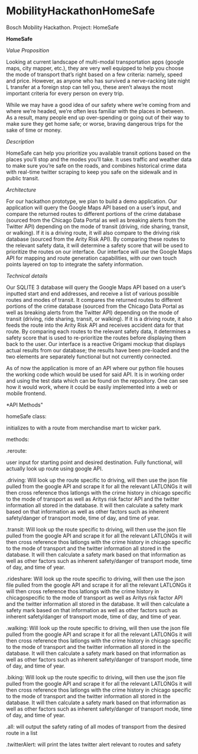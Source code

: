 # MobilityHackathonHomeSafe
Bosch Mobility Hackathon.  Project: HomeSafe

**HomeSafe**

*Value Proposition*

Looking at current landscape of multi-modal transportation apps (google maps, city mapper, etc.), they are very well equipped to help you choose the mode of transport that’s right based on a few criteria: namely, speed and price. However, as anyone who has survived a nerve-racking late night L transfer at a foreign stop can tell you, these aren’t always the most important criteria for every person on every trip.

While we may have a good idea of our safety where we’re coming from and where we’re headed, we’re often less familiar with the places in between. As a result, many people end up over-spending or going out of their way to make sure they get home safe; or worse, braving dangerous trips for the sake of time or money.

*Description*

HomeSafe can help you prioritize you available transit options based on the places you’ll stop and the modes you’ll take. It uses traffic and weather data to make sure you’re safe on the roads, and combines historical crime data with real-time twitter scraping to keep you safe on the sidewalk and in public transit. 

*Architecture*

For our hackathon prototype, we plan to build a demo application. Our application will query the Google Maps API based on a user’s input, and compare the returned routes to different portions of the crime database (sourced from the Chicago Data Portal as well as breaking alerts from the Twitter API) depending on the mode of transit (driving, ride sharing, transit, or walking). If it is a driving route, it will also compare to the driving risk database (sourced from the Arity Risk API). By comparing these routes to the relevant safety data, it will determine a safety score that will be used to prioritize the routes on our interface. Our interface will use the Google Maps API for mapping and route generation capabilities, with our own touch points layered on top to integrate the safety information.

*Technical details*

Our SQLITE 3 database will query the Google Maps API based on a user’s inputted start and end addresses, and receive a list of various possible routes and modes of transit. It compares the returned routes to different portions of the crime database (sourced from the Chicago Data Portal as well as breaking alerts from the Twitter API) depending on the mode of transit (driving, ride sharing, transit, or walking). If it is a driving route, it also feeds the route into the Arity Risk API and receives accident data for that route. By comparing each routes to the relevant safety data, it determines a safety score that is used to re-prioritize the routes before displaying them back to the user. Our interface is a reactive Origami mockup that displays actual results from our database; the results have been pre-loaded and the two elements are separately functional but not currently connected.

As of now the application is more of an API where our python file houses the working code which would be used for said API. It is in working order and using the test data which can be found on the repository. One can see how it would work, where it could be easily implemented into a web or mobile frontend. 

*API Methods"

homeSafe class:

initializes to with a route from merchandise mart to wicker park. 

methods:

.reroute:

user input for starting point and desired destination. Fully functional, will actually look up route using google API.

.driving:
Will look up the route specific to driving, will then use the json file pulled from the google API and scrape it for all the relevant LATLONGs it will then cross reference thos latlongs with the crime history in chicago specific to the mode of transport as well as Aritys risk factor API and the twitter information all stored in the database. It will then calculate a safety mark based on that information as well as other factors such as inherent safety/danger of transport mode, time of day, and time of year.

.transit:
Will look up the route specific to driving, will then use the json file pulled from the google API and scrape it for all the relevant LATLONGs it will then cross reference thos latlongs with the crime history in chicago specific to the mode of transport and the twitter information all stored in the database. It will then calculate a safety mark based on that information as well as other factors such as inherent safety/danger of transport mode, time of day, and time of year.

.rideshare:
Will look up the route specific to driving, will then use the json file pulled from the google API and scrape it for all the relevant LATLONGs it will then cross reference thos latlongs with the crime history in chicagospecific to the mode of transport as well as Aritys risk factor API and the twitter information all stored in the database. It will then calculate a safety mark based on that information as well as other factors such as inherent safety/danger of transport mode, time of day, and time of year.

.walking:
Will look up the route specific to driving, will then use the json file pulled from the google API and scrape it for all the relevant LATLONGs it will then cross reference thos latlongs with the crime history in chicago specific to the mode of transport and the twitter information all stored in the database. It will then calculate a safety mark based on that information as well as other factors such as inherent safety/danger of transport mode, time of day, and time of year.

.biking:
Will look up the route specific to driving, will then use the json file pulled from the google API and scrape it for all the relevant LATLONGs it will then cross reference thos latlongs with the crime history in chicago specific to the mode of transport and the twitter information all stored in the database. It will then calculate a safety mark based on that information as well as other factors such as inherent safety/danger of transport mode, time of day, and time of year.

.all:
will output the safety rating of all modes of transport from the desired route in a list

.twitterAlert:
will print the lates twitter alert relevant to routes and safety


